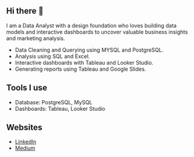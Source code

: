 ## Hi there 👋

I am a Data Analyst with a design foundation who loves building data models and interactive dashboards to uncover valuable business insights and marketing analysis.

- Data Cleaning and Querying using MYSQL and PostgreSQL.
- Analysis using SQL and Excel.
- Interactive dashboards with Tableau and Looker Studio.
- Generating reports using Tableau and Google Slides.

## Tools I use

- Database: PostgreSQL, MySQL
- Dashboards: Tableau, Looker Studio

## Websites

- [LinkedIn](https://www.linkedin.com/in/amana-e-b359341b7/)
- [Medium](https://medium.com/@easg9953)


<!--
**Nickartze/Nickartze** is a ✨ _special_ ✨ repository because its `README.md` (this file) appears on your GitHub profile.

Here are some ideas to get you started:

- 🔭 I’m currently working on ...
- 🌱 I’m currently learning ...
- 👯 I’m looking to collaborate on ...
- 🤔 I’m looking for help with ...
- 💬 Ask me about ...
- 📫 How to reach me: ...
- 😄 Pronouns: ...
- ⚡ Fun fact: ...
-->
